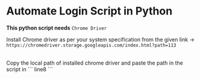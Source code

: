 # Automate Login Script in Python

<b> This python script needs</b> 
```Chrome Driver```
<br>

Install Chrome driver as per your system specification from the given link -> 
```https://chromedriver.storage.googleapis.com/index.html?path=113```

<br> 
Copy the local path of installed chrome driver and paste the path in the script in ``` line8 ```
